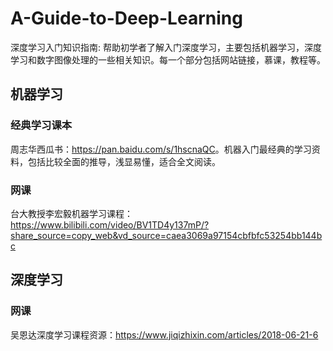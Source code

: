 # A-Guide-to-Deep-Learning
深度学习入门知识指南: 帮助初学者了解入门深度学习，主要包括机器学习，深度学习和数字图像处理的一些相关知识。每一个部分包括网站链接，慕课，教程等。

## 机器学习

### 经典学习课本
周志华西瓜书：<https://pan.baidu.com/s/1hscnaQC>。机器入门最经典的学习资料，包括比较全面的推导，浅显易懂，适合全文阅读。

### 网课
台大教授李宏毅机器学习课程：<https://www.bilibili.com/video/BV1TD4y137mP/?share_source=copy_web&vd_source=caea3069a97154cbfbfc53254bb144bc>

## 深度学习
### 网课
吴恩达深度学习课程资源：<https://www.jiqizhixin.com/articles/2018-06-21-6>


